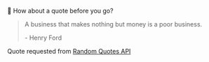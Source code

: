 📣 How about a quote before you go?

> A business that makes nothing but money is a poor business.
>
> <p>- Henry Ford</p>

Quote requested from [Random Quotes API](https://github.com/lukePeavey/quotable)
